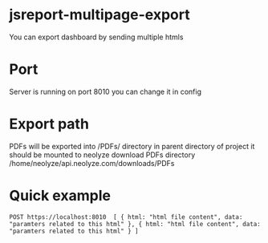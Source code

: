 # jsreport-multipage-export

You can export dashboard by sending multiple htmls 

# Port
Server is running on port 8010 you can change it in config

# Export path
PDFs will be exported into /PDFs/ directory in parent directory of project 
it should be mounted to neolyze download PDFs directory 
/home/neolyze/api.neolyze.com/downloads/PDFs

# Quick example


`
    POST https://localhost:8010 
    [
        {
            html: "html file content",
            data: "paramters related to this html"
        },
        {
            html: "html file content",
            data: "paramters related to this html"
        }
    ]
`